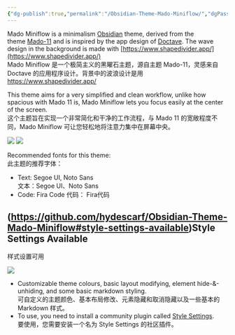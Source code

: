 ```yaml
---
{"dg-publish":true,"permalink":"/Obsidian-Theme-Mado-Miniflow/","dgPassFrontmatter":true}
---
```




Mado Miniflow is a minimalism [Obsidian](https://obsidian.md/) theme, derived from the theme [Mado-11](https://github.com/hydescarf/Obsidian-Theme-Mado-11) and is inspired by the app design of [Doctave](https://www.doctave.com/). The wave design in the background is made with [https://www.shapedivider.app/](https://www.shapedivider.app/)  
Mado Miniflow 是一个极简主义的黑曜石主题，源自主题 Mado-11，灵感来自 Doctave 的应用程序设计。背景中的波浪设计是用 https://www.shapedivider.app/

This theme aims for a very simplified and clean workflow, unlike how spacious with Mado 11 is, Mado Miniflow lets you focus easily at the center of the screen.  
这个主题旨在实现一个非常简化和干净的工作流程，与 Mado 11 的宽敞程度不同，Mado Miniflow 可让您轻松地将注意力集中在屏幕中央。

[![](https://github.com/hydescarf/Obsidian-Theme-Mado-Miniflow/raw/main/img/light-theme.png)](https://github.com/hydescarf/Obsidian-Theme-Mado-Miniflow/blob/main/img/light-theme.png) [![](https://github.com/hydescarf/Obsidian-Theme-Mado-Miniflow/raw/main/img/dark-theme.png)](https://github.com/hydescarf/Obsidian-Theme-Mado-Miniflow/blob/main/img/dark-theme.png)

Recommended fonts for this theme:  
此主题的推荐字体：

- Text: Segoe UI, Noto Sans  
    文本：Segoe UI、Noto Sans
- Code: Fira Code 代码： Fira代码

## (https://github.com/hydescarf/Obsidian-Theme-Mado-Miniflow#style-settings-available)Style Settings Available  
样式设置可用

[![](https://github.com/hydescarf/Obsidian-Theme-Mado-Miniflow/raw/main/img/stylesettings.png)](https://github.com/hydescarf/Obsidian-Theme-Mado-Miniflow/blob/main/img/stylesettings.png)

- Customizable theme colours, basic layout modifying, element hide-&-unhiding, and some basic markdown styling.  
    可自定义的主题颜色、基本布局修改、元素隐藏和取消隐藏以及一些基本的 Markdown 样式。
- To use, you need to install a community plugin called [Style Settings](https://github.com/mgmeyers/obsidian-style-settings).  
    要使用，您需要安装一个名为 Style Settings 的社区插件。